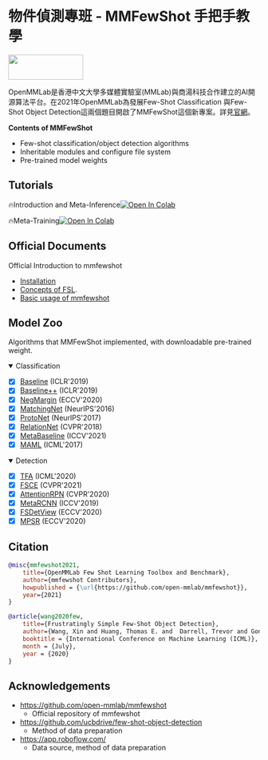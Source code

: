 # 物件偵測專班 - MMFewShot 手把手教學

[<img src=https://i.imgur.com/PXp4VHu.png  width="150" height="50">](https://mmfewshot.readthedocs.io/)

OpenMMLab是香港中文大學多媒體實驗室(MMLab)與商湯科技合作建立的AI開源算法平台。在2021年OpenMMLab為發展Few-Shot Classification 與Few-Shot Object Detection這兩個題目開啟了MMFewShot這個新專案。詳見[官網](https://mmfewshot.readthedocs.io/en/latest/?badge=latest)。

**Contents of MMFewShot**
* Few-shot classification/object detection algorithms
* Inheritable modules and configure file system
* Pre-trained model weights

## Tutorials
🔥Introduction and Meta-Inference[![Open In Colab](https://colab.research.google.com/assets/colab-badge.svg)](https://colab.research.google.com/drive/1jzebGHDGS6xDKn18vNkEhieYtHtBsHb7?usp=sharing)

🔥Meta-Training[![Open In Colab](https://colab.research.google.com/assets/colab-badge.svg)](https://drive.google.com/file/d/12zKAJYg_tGxovuGnmh_Df-GRJ7-AHeU4/view?usp=sharing)

## Official Documents

Official Introduction to mmfewshot
* [Installation](docs/install.md)
* [Concepts of FSL](docs/en/intro.md).
* [Basic usage of mmfewshot](docs/en/get_started.md)

## Model Zoo

Algorithms that MMFewShot implemented, with downloadable pre-trained weight.

<details open>
<summary>Classification</summary>

- [x] [Baseline](configs/classification/baseline/README.md) (ICLR'2019)
- [x] [Baseline++](configs/classification/baseline_plus/README.md) (ICLR'2019)
- [x] [NegMargin](configs/classification/neg_margin/README.md) (ECCV'2020)
- [x] [MatchingNet](configs/classification/matching_net/README.md) (NeurIPS'2016)
- [x] [ProtoNet](configs/classification/proto_net/README.md) (NeurIPS'2017)
- [x] [RelationNet](configs/classification/relation_net/README.md) (CVPR'2018)
- [x] [MetaBaseline](configs/classification/meta_baseline/README.md) (ICCV'2021)
- [x] [MAML](configs/classification/maml/README.md) (ICML'2017)

</details>

<details open>
<summary>Detection</summary>

- [x] [TFA](configs/detection/tfa/README.md) (ICML'2020)
- [x] [FSCE](configs/detection/fsce/README.md) (CVPR'2021)
- [x] [AttentionRPN](configs/detection/attention_rpn/README.md) (CVPR'2020)
- [x] [MetaRCNN](configs/detection/meta_rcnn/README.md) (ICCV'2019)
- [x] [FSDetView](configs/detection/fsdetview/README.md) (ECCV'2020)
- [x] [MPSR](configs/detection/mpsr/README.md) (ECCV'2020)

</details>

## Citation

```bibtex
@misc{mmfewshot2021,
    title={OpenMMLab Few Shot Learning Toolbox and Benchmark},
    author={mmfewshot Contributors},
    howpublished = {\url{https://github.com/open-mmlab/mmfewshot}},
    year={2021}
}
```
```bibtex
@article{wang2020few,
    title={Frustratingly Simple Few-Shot Object Detection},
    author={Wang, Xin and Huang, Thomas E. and  Darrell, Trevor and Gonzalez, Joseph E and Yu, Fisher}
    booktitle = {International Conference on Machine Learning (ICML)},
    month = {July},
    year = {2020}
}
```
## Acknowledgements
* https://github.com/open-mmlab/mmfewshot
    * Official repository of mmfewshot
* https://github.com/ucbdrive/few-shot-object-detection
    * Method of data preparation
* https://app.roboflow.com/
    * Data source, method of data preparation
